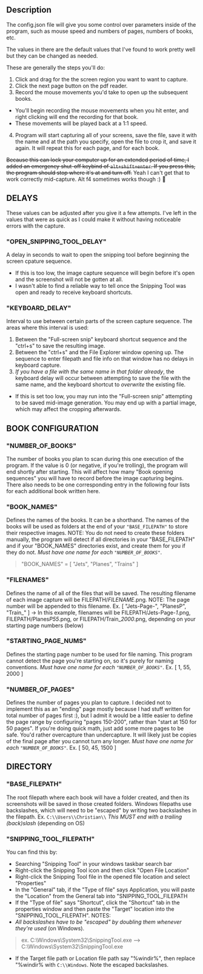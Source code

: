 ## Description
The config.json file will give you some control over parameters inside of the program, such as mouse speed and numbers of pages, numbers of books, etc.

The values in there are the default values that I've found to work pretty well
but they can be changed as needed.

These are generally the steps you'll do:
1. Click and drag for the the screen region you want to want to capture.
2. Click the next page button on the pdf reader.
3. Record the mouse movements you'd take to open up the subsequent books. 
- You'll begin recording the mouse movements when you hit enter, and right clicking will end the recording for that book.
- These movements will be played back at a 1:1 speed.
4. Program will start capturing all of your screens, save the file, save it with the name and at the path you specify, open the file to crop it, and save it again. It will repeat this for each page, and for each book.

~~Because this can lock your computer up for an extended period of time, I added an emergency shut-off keybind of `alt+shift+enter`. If you press this, the program should stop where it's at and turn off.~~ Yeah I can't get that to work correctly mid-capture. Alt f4 sometimes works though :) 

## DELAYS
These values can be adjusted after you give it a few attempts. I've left in the values that were as quick as I could make it without having noticeable errors with the capture.
### "OPEN_SNIPPING_TOOL_DELAY"
A delay in seconds to wait to open the snipping tool before beginning the screen cpature sequence.
- If this is too low, the image capture sequence will begin before it's open and the screenshot will not be gotten at all.
- I wasn't able to find a reliable way to tell once the Snipping Tool was open and ready to receive keyboard shortcuts.

### "KEYBOARD_DELAY"
Interval to use between certain parts of the screen capture sequence. The areas where this interval is used:
1. Between the "Full-screen snip" keyboard shortcut sequence and the "ctrl+s" to save the resulting image.
2. Between the "ctrl+s" and the File Explorer window opening up. The sequence to enter filepath and file info on that window has no delays in keyboard capture.
3. *If you have a file with the same name in that folder already*, the keyboard delay will occur between attempting to save the file with the same name, and the keyboard shortcut to *overwrite* the existing file.

- If this is set too low, you may run into the "Full-screen snip" attempting to be saved mid-image generation. You may end up with a partial image, which may affect the cropping afterwards.

## BOOK CONFIGURATION
### "NUMBER_OF_BOOKS"
The number of books you plan to scan during this one execution of the program.
If the value is 0 (or negative, if you're trolling), the program will end shortly after starting. This will affect how many "Book opening sequences" you will have to record before the image capturing begins.
There also needs to be one corresponding entry in the following four lists for each additional book written here.

### "BOOK_NAMES"
Defines the names of the books. It can be a shorthand. 
The names of the books will be used as folders at the end of your `"BASE_FILEPATH"` to store their respective images.
NOTE: You do not need to create these folders manually, the program will detect if all directories in your "BASE_FILEPATH" and if your "BOOK_NAMES" directories exist, and create them for you if they do not.
*Must have one name for each `"NUMBER_OF_BOOKS"`*. 
> "BOOK_NAMES" = [ "Jets", "Planes", "Trains" ]

### "FILENAMES"
Defines the name of all of the files that will be saved. The resulting filename of each image capture will be FILEPATH/*FILENAME*.png. 
NOTE: The page number will be appended to this filename. 
Ex. [ "Jets-Page-", "PlanesP", "Train_" ] -> In this example, filenames will be FILEPATH/Jets-Page-*1*.png, FILEPATH/Planes*P55*.png, or FILEPATH/Train_*2000*.png, depending on your starting page numbers (below)

### "STARTING_PAGE_NUMS"
Defines the starting page number to be used for file naming. This program cannot detect the page you're starting on, so it's purely for naming conventions.
*Must have one name for each `"NUMBER_OF_BOOKS"`*. 
Ex. [ 1, 55, 2000 ]

### "NUMBER_OF_PAGES"
Defines the number of pages you plan to capture. I decided not to implement this as an "ending" page mostly because I had stuff written for total number of pages first :), but I admit it would be a little easier to define the page range by configuring "pages 150-200", rather than "start at 150 for 50 pages".
If you're doing quick math, just add some more pages to be safe. You'd rather overcapture than undercapture. It will likely just be copies of the final page after you cannot turn any longer. 
*Must have one name for each `"NUMBER_OF_BOOKS"`*. 
Ex. [ 50, 45, 1500 ]

## DIRECTORY
### "BASE_FILEPATH"
The root filepath where each book will have a folder created, and then its screenshots will be saved in those created folders. Windows filepaths use backslashes, which will need to be "escaped" by writing two backslashes in the filepath. 
Ex. `C:\\Users\\Christian\\`
*This MUST end with a trailing (back)slash* (depending on OS)

### "SNIPPING_TOOL_FILEPATH"
You can find this by: 
- Searching "Snipping Tool" in your windows taskbar search bar
- Right-click the Snipping Tool icon and then click "Open File Location"
- Right-click the Snipping Tool file in the opened file location and select "Properties"
- In the "General" tab, if the "Type of file" says Application, you will paste the "Location" from the
General tab into "SNIPPING_TOOL_FILEPATH
- If the "Type of file" says "Shortcut", click the "Shortcut" tab in the properties window and then paste
the "Target" location into the "SNIPPING_TOOL_FILEPATH".
NOTES: 
- *All backslashes have to be "escaped" by doubling them whenever they're used* (on Windows).
> ex. C:\Windows\System32\SnippingTool.exe --> C:\\Windows\\System32\\SnippingTool.exe
- If the Target file path or Location file path say "%windir%", then replace "%windir% with `C:\\Windows`. Note the escaped backslashes.

